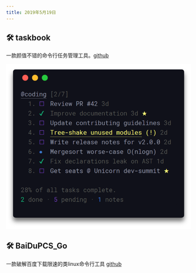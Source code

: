 ```yaml
---
title: 2019年5月19日
---
```


## :hammer_and_wrench: taskbook

一款颜值不错的命令行任务管理工具。[github](https://github.com/klaussinani/taskbook/blob/master/docs/readme.ZH.md)

![taskbook](./assets/taskbook.png)

## :hammer_and_wrench: BaiDuPCS_Go

一款破解百度下载限速的类linux命令行工具 [github](https://github.com/iikira/BaiduPCS-Go)
